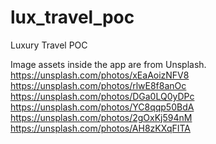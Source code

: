 # lux_travel_poc

Luxury Travel POC

Image assets inside the app are from Unsplash.
https://unsplash.com/photos/xEaAoizNFV8
https://unsplash.com/photos/rlwE8f8anOc
https://unsplash.com/photos/DGa0LQ0yDPc
https://unsplash.com/photos/YC8qqp50BdA
https://unsplash.com/photos/2gOxKj594nM
https://unsplash.com/photos/AH8zKXqFITA
